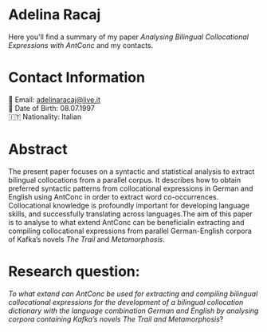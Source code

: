 # Adelina Racaj
Here you'll find a summary of my paper <em>Analysing Bilingual Collocational Expressions with AntConc</em> and my contacts.

# Contact Information 
 :email: Email: adelinaracaj@live.it  
 :date: Date of Birth: 08.07.1997  
 :it: Nationality: Italian  
 
 # Abstract
The present paper focuses on a syntactic and statistical analysis to extract bilingual collocations from a parallel corpus. It describes how to obtain preferred syntactic patterns from collocational expressions in German and English using AntConc in order to extract word co-occurrences. Collocational knowledge is profoundly important for developing language skills, and successfully translating across languages.The aim of this paper is to analyse to what extend AntConc can be beneficialin extracting and compiling collocational expressions from parallel German-English corpora of Kafka’s novels <em>The Trail</em> and <em>Metamorphosis</em>.
  
 # Research question:
<em>To what extand can AntConc be used for extracting and compiling bilingual collocational expressions for the development of a bilingual collocation dictionary with the language combination German and English by analysing corpora containing Kafka’s novels The Trail and Metamorphosis</em>?
  
